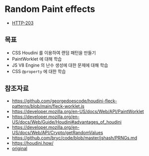 # Random Paint effects

- [HTTP-203](https://www.youtube.com/watch?v=ALKqavp9Fg0&list=PLNYkxOF6rcIAKIQFsNbV0JDws_G_bnNo9&index=7&t=58s)

## 목표
- CSS Houdini 를 이용하여 랜덤 패턴을 만들기
- PaintWorklet 에 대해 학습
- JS V8 Engine 의 난수 생성에 대한 문제에 대해 학습
- CSS `@property` 에 대한 학습

## 참조자료

- https://github.com/georgedoescode/houdini-fleck-patterns/blob/main/fleck-worklet.js
- https://developer.mozilla.org/en-US/docs/Web/API/PaintWorklet
- https://developer.mozilla.org/en-US/docs/Web/Guide/Houdini#advantages_of_houdini
- https://developer.mozilla.org/en-US/docs/Web/API/Crypto/getRandomValues
- https://github.com/bryc/code/blob/master/jshash/PRNGs.md
- https://houdini.how/
- [original](https://codepen.io/georgedoescode/pen/eYvjOMN)
